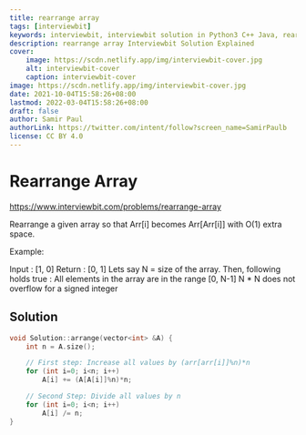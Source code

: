 ```yaml
---
title: rearrange array
tags: [interviewbit]
keywords: interviewbit, interviewbit solution in Python3 C++ Java, rearrange array solution
description: rearrange array Interviewbit Solution Explained
cover:
    image: https://scdn.netlify.app/img/interviewbit-cover.jpg
    alt: interviewbit-cover
    caption: interviewbit-cover
image: https://scdn.netlify.app/img/interviewbit-cover.jpg
date: 2021-10-04T15:58:26+08:00
lastmod: 2022-03-04T15:58:26+08:00
draft: false
author: Samir Paul
authorLink: https://twitter.com/intent/follow?screen_name=SamirPaulb
license: CC BY 4.0
---
```


# Rearrange Array

https://www.interviewbit.com/problems/rearrange-array

Rearrange a given array so that Arr[i] becomes Arr[Arr[i]] with O(1) extra space.

Example:

Input : [1, 0]
Return : [0, 1]
 Lets say N = size of the array. Then, following holds true :
All elements in the array are in the range [0, N-1]
N * N does not overflow for a signed integer

## Solution

```cpp
void Solution::arrange(vector<int> &A) {
    int n = A.size();

    // First step: Increase all values by (arr[arr[i]]%n)*n
    for (int i=0; i<n; i++)
        A[i] += (A[A[i]]%n)*n;

    // Second Step: Divide all values by n
    for (int i=0; i<n; i++) 
        A[i] /= n;
}
```

